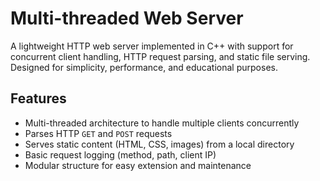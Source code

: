 # Multi-threaded Web Server

A lightweight HTTP web server implemented in C++ with support for concurrent client handling, HTTP request parsing, and static file serving. Designed for simplicity, performance, and educational purposes.

## Features

- Multi-threaded architecture to handle multiple clients concurrently
- Parses HTTP `GET` and `POST` requests
- Serves static content (HTML, CSS, images) from a local directory
- Basic request logging (method, path, client IP)
- Modular structure for easy extension and maintenance
